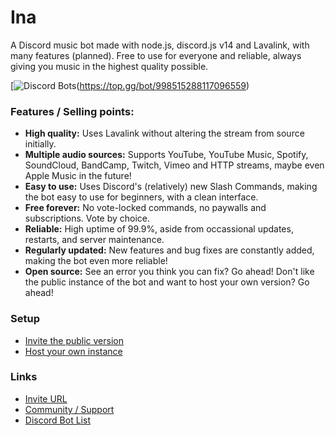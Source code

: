 # Ina
A Discord music bot made with node.js, discord.js v14 and Lavalink, with many features (planned). Free to use for everyone and reliable, always giving you music in the highest quality possible.

[![Discord Bots](https://top.gg/api/widget/998515288117096559.svg)(https://top.gg/bot/998515288117096559)

### Features / Selling points:
- **High quality:** Uses Lavalink without altering the stream from source initially.
- **Multiple audio sources:** Supports YouTube, YouTube Music, Spotify, SoundCloud, BandCamp, Twitch, Vimeo and HTTP streams, maybe even Apple Music in the future!
- **Easy to use:** Uses Discord's (relatively) new Slash Commands, making the bot easy to use for beginners, with a clean interface.
- **Free forever:** No vote-locked commands, no paywalls and subscriptions. Vote by choice.
- **Reliable:** High uptime of 99.9%, aside from occassional updates, restarts, and server maintenance.
- **Regularly updated:** New features and bug fixes are constantly added, making the bot even more reliable!
- **Open source:** See an error you think you can fix? Go ahead! Don't like the public instance of the bot and want to host your own version? Go ahead!

### Setup
- [Invite the public version](https://discord.com/api/oauth2/authorize?client_id=998515288117096559&permissions=412957928512&scope=bot%20applications.commands)
- [Host your own instance](https://github.com/thaddeuskkr/Ina/wiki/Self-hosting)

### Links
- [Invite URL](https://discord.com/api/oauth2/authorize?client_id=998515288117096559&permissions=412957928512&scope=bot%20applications.commands)
- [Community / Support](https://discord.gg/8ZxsPYwgJ9)
- [Discord Bot List](https://top.gg/bot/998515288117096559)
